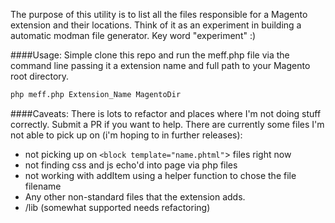 The purpose of this utility is to list all the files responsible for a Magento extension and their locations. Think of it as an experiment in building a automatic modman file generator. Key word "experiment" :)

####Usage:
Simple clone this repo and run the meff.php file via the command line passing it a extension name and full path to your Magento root directory.
```bash
php meff.php Extension_Name MagentoDir
```

####Caveats:
There is lots to refactor and places where I'm not doing stuff correctly. Submit a PR if you want to help. There are currently some files I'm not able to pick up on (i'm hoping to in further releases):
 * not picking up on ```<block template="name.phtml"```> files right now
 * not finding css and js echo'd into page via php files
 * not working with addItem using a helper function to chose the file filename
 * Any other non-standard files that the extension adds.
 * /lib (somewhat supported needs refactoring)